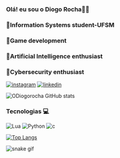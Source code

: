 
### Olá! eu sou o Diogo Rocha👋🏻
### 🧠Information Systems student-UFSM
### 👾Game development
### 🔭Artificial Intelligence enthusiast
### 🤖Cybersecurity enthusiast

[![instagram](https://img.shields.io/badge/Instagram-E4405F?style=for-the-badge&logo=instagram&logoColor=white
)](https://www.instagram.com/odiogo.rocha/)
[![linkedin](https://img.shields.io/badge/LinkedIn-0077B5?style=for-the-badge&logo=linkedin&logoColor=white)](https://www.linkedin.com/in/diogo-rocha-ba1b6128a/)


![ODiogorocha GitHub stats](https://github-readme-stats.vercel.app/api?username=ODiogorocha&show_icons=true&theme=dracula)

### Tecnologias 💻
![Lua](https://img.shields.io/badge/Lua-2C2D72?style=for-the-badge&logo=lua&logoColor=white)
![Python](https://img.shields.io/badge/Python-14354C?style=for-the-badge&logo=python&logoColor=white)
![c](https://img.shields.io/badge/C-00599C?style=for-the-badge&logo=c&logoColor=white)

[![Top Langs](https://github-readme-stats.vercel.app/api/top-langs/?username=ODiogorocha&layout=donut)](https://github.com/ODiogorocha/github-readme-stats)

![snake gif](https://github.com/ODiogorocha/edit/main/README.md/blob/output/github-contribution-grid-snake.svg)
